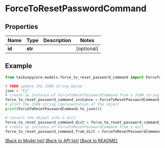 # ForceToResetPasswordCommand


## Properties

Name | Type | Description | Notes
------------ | ------------- | ------------- | -------------
**id** | **str** |  | [optional] 

## Example

```python
from taikunpycore.models.force_to_reset_password_command import ForceToResetPasswordCommand

# TODO update the JSON string below
json = "{}"
# create an instance of ForceToResetPasswordCommand from a JSON string
force_to_reset_password_command_instance = ForceToResetPasswordCommand.from_json(json)
# print the JSON string representation of the object
print(ForceToResetPasswordCommand.to_json())

# convert the object into a dict
force_to_reset_password_command_dict = force_to_reset_password_command_instance.to_dict()
# create an instance of ForceToResetPasswordCommand from a dict
force_to_reset_password_command_from_dict = ForceToResetPasswordCommand.from_dict(force_to_reset_password_command_dict)
```
[[Back to Model list]](../README.md#documentation-for-models) [[Back to API list]](../README.md#documentation-for-api-endpoints) [[Back to README]](../README.md)


